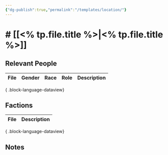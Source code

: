 ```yaml
---
{"dg-publish":true,"permalink":"/templates/location/"}
---
```


# # [[<% tp.file.title %>\|<% tp.file.title %>]]


## Relevant People
| File | Gender | Race | Role | Description |
| ---- | ------ | ---- | ---- | ----------- |

{ .block-language-dataview}

## Factions
| File | Description |
| ---- | ----------- |

{ .block-language-dataview}

## Notes
